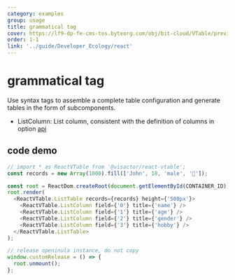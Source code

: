 ```yaml
---
category: examples
group: usage
title: grammatical tag
cover: https://lf9-dp-fe-cms-tos.byteorg.com/obj/bit-cloud/VTable/preview/react-default.png
order: 1-1
link: '../guide/Developer_Ecology/react'
---
```


# grammatical tag

Use syntax tags to assemble a complete table configuration and generate tables in the form of subcomponents.

- ListColumn: List column, consistent with the definition of columns in option [api](../../option/ListTable-columns-text#cellType)

## code demo

```javascript livedemo template=vtable-react
// import * as ReactVTable from '@visactor/react-vtable';
const records = new Array(1000).fill(['John', 18, 'male', '🏀']);

const root = ReactDom.createRoot(document.getElementById(CONTAINER_ID));
root.render(
  <ReactVTable.ListTable records={records} height={'500px'}>
    <ReactVTable.ListColumn field={'0'} title={'name'} />
    <ReactVTable.ListColumn field={'1'} title={'age'} />
    <ReactVTable.ListColumn field={'2'} title={'gender'} />
    <ReactVTable.ListColumn field={'3'} title={'hobby'} />
  </ReactVTable.ListTable>
);

// release openinula instance, do not copy
window.customRelease = () => {
  root.unmount();
};
```
